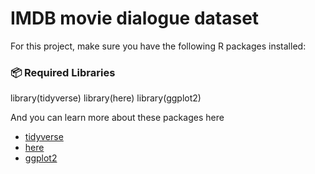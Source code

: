 # IMDB movie dialogue dataset

For this project, make sure you have the following R packages installed:

### 📦 **Required Libraries**

library(tidyverse) 
library(here) 
library(ggplot2)  

And you can learn more about these packages here

- [tidyverse](https://www.tidyverse.org/packages/)
- [here](https://here.r-lib.org/)  
- [ggplot2](https://ggplot2.tidyverse.org/articles/ggplot2.html)  
